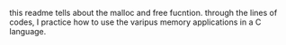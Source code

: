 this readme tells about the malloc and free fucntion. through the lines of codes, I practice how to use the varipus memory applications in a C language. 
